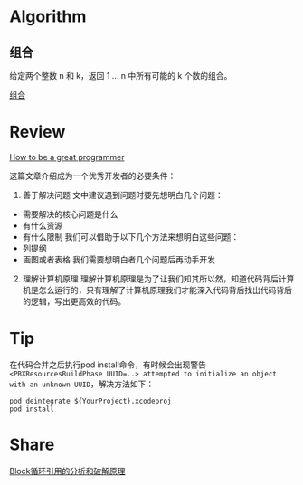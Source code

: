 # Algorithm

## 组合

给定两个整数 n 和 k，返回 1 ... n 中所有可能的 k 个数的组合。

[组合](https://github.com/lordlamb/leetcode/tree/master/combine)

# Review

[How to be a great programmer](https://medium.freecodecamp.org/how-to-be-a-great-programmer-34939494996d)

这篇文章介绍成为一个优秀开发者的必要条件：

1. 善于解决问题
文中建议遇到问题时要先想明白几个问题：
- 需要解决的核心问题是什么
- 有什么资源
- 有什么限制
我们可以借助于以下几个方法来想明白这些问题：
- 列提纲
- 画图或者表格
我们需要想明白者几个问题后再动手开发

2. 理解计算机原理
理解计算机原理是为了让我们知其所以然，知道代码背后计算机是怎么运行的，只有理解了计算机原理我们才能深入代码背后找出代码背后的逻辑，写出更高效的代码。

# Tip

在代码合并之后执行pod install命令，有时候会出现警告`<PBXResourcesBuildPhase UUID=..> attempted to initialize an object with an unknown UUID`，解决方法如下：
```
pod deintegrate ${YourProject}.xcodeproj
pod install
```

# Share

[Block循环引用的分析和破解原理](https://www.jianshu.com/p/a8208307e880)
